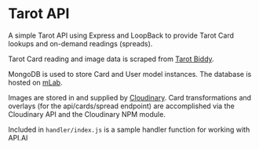 # Tarot API

A simple Tarot API using Express and LoopBack to provide Tarot Card lookups and on-demand readings (spreads).

Tarot Card reading and image data is scraped from [Tarot Biddy](tarotbiddy.com). 

MongoDB is used to store Card and User model instances. The database is hosted on [mLab](mlab.com).

Images are stored in and supplied by [Cloudinary](cloudinary.com). Card transformations and overlays (for the api/cards/spread endpoint) are accomplished via the Cloudinary API and the Cloudinary NPM module.

Included in `handler/index.js` is a sample handler function for working with API.AI